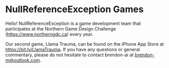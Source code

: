 # NullReferenceException Games
Hello! NullReferenceException is a game development team that participates at the Northern Game Design Challenge (https://www.northerngdc.ca) every year.

Our second game, Llama Trauma, can be found on the iPhone App Store at https://bit.ly/LlamaTrauma. If you have any questions or general commentary, please do not hesitate to contact brendon-ai at brendon-m@outlook.com.
